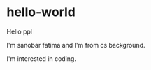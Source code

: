 # hello-world

Hello ppl

I'm sanobar fatima and I'm from cs background.


I'm interested in coding.

